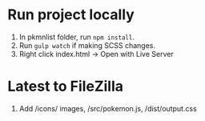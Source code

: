 # Run project locally
1. In pkmnlist folder, run `npm install`. 
2. Run `gulp watch` if making SCSS changes.
3. Right click index.html → Open with Live Server

# Latest to FileZilla
1. Add /icons/ images, /src/pokemon.js, /dist/output.css